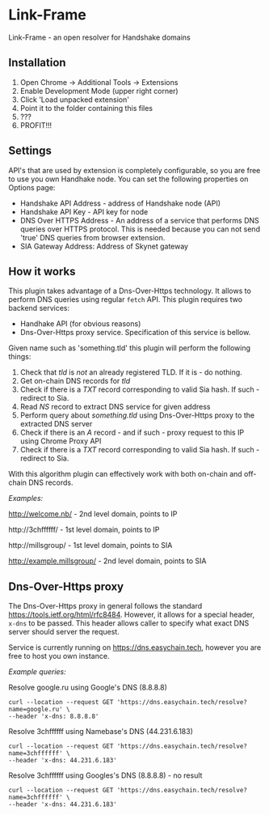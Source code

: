 # Link-Frame
Link-Frame - an open resolver for Handshake domains

## Installation
1. Open Chrome -> Additional Tools -> Extensions
2. Enable Development Mode (upper right corner)
3. Click 'Load unpacked extension'
4. Point it to the folder containing this files
5. ???
6. PROFIT!!!

## Settings
API's that are used by extension is completely configurable, so you are free to use you own Handhake node. You can set the following properties on Options page:
 - Handshake API Address - address of Handshake node (API)
 - Handshake API Key - API key for node
 - DNS Over HTTPS Address - An address of a service that performs DNS queries over HTTPS protocol. This is needed because you can not send 'true' DNS queries from browser extension.
 - SIA Gateway Address: Address of Skynet gateway

## How it works
This plugin takes advantage of a Dns-Over-Https technology. It allows to perform DNS queries using regular `fetch` API.
This plugin requires two backend services:
 - Handhake API (for obvious reasons)
 - Dns-Over-Https proxy service. Specification of this service is bellow.

Given name such as 'something.tld' this plugin will perform the following things:
1. Check that _tld_ is *not* an already registered TLD. If it is - do nothing.
2. Get on-chain DNS records for _tld_
3. Check if there is a *TXT* record corresponding to valid Sia hash. If such - redirect to Sia.
4. Read *NS* record to extract DNS service for given address
5. Perform query about _something.tld_ using Dns-Over-Https proxy to the extracted DNS server
6. Check if there is an *A* record - and if such - proxy request to this IP using Chrome Proxy API
7. Check if there is a *TXT* record corresponding to valid Sia hash. If such - redirect to Sia.

With this algorithm plugin can effectively work with both on-chain and off-chain DNS records.

*Examples:*

http://welcome.nb/ - 2nd level domain, points to IP

http://3chffffff/ - 1st level domain, points to IP

http://millsgroup/ - 1st level domain, points to SIA

http://example.millsgroup/ - 2nd level domain, points to SIA


## Dns-Over-Https proxy
The Dns-Over-Https proxy in general follows the standard https://tools.ietf.org/html/rfc8484. However, it allows for a special header, `x-dns` to be passed. This header allows caller to specify what exact DNS server should server the request.

Service is currently running on https://dns.easychain.tech, however you are free to host you own instance. 

*Example queries:*

Resolve google.ru using Google's DNS (8.8.8.8)
```
curl --location --request GET 'https://dns.easychain.tech/resolve?name=google.ru' \
--header 'x-dns: 8.8.8.8'
``` 
Resolve 3chffffff using Namebase's DNS (44.231.6.183)
```
curl --location --request GET 'https://dns.easychain.tech/resolve?name=3chffffff' \
--header 'x-dns: 44.231.6.183'
``` 
Resolve 3chffffff using Googles's DNS (8.8.8.8) - no result
```
curl --location --request GET 'https://dns.easychain.tech/resolve?name=3chffffff' \
--header 'x-dns: 44.231.6.183'
``` 